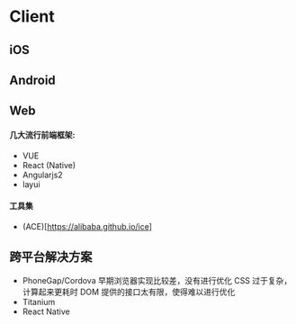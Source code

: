 # Client
## iOS
## Android
## Web
#### 几大流行前端框架:
- VUE
- React (Native)
- Angularjs2
- layui
#### 工具集
- (ACE)[https://alibaba.github.io/ice]

## 跨平台解决方案
- PhoneGap/Cordova
    早期浏览器实现比较差，没有进行优化
    CSS 过于复杂，计算起来更耗时
    DOM 提供的接口太有限，使得难以进行优化
- Titanium
- React Native